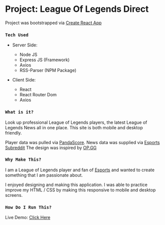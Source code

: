 # Project: League Of Legends Direct

Project was bootstrapped via [Create React App](https://github.com/facebook/create-react-app)

### `Tech Used`

- Server Side:

  - Node JS
  - Express JS (Framework)
  - Axios
  - RSS-Parser (NPM Package)

- Client Side:
  - React
  - React Router Dom
  - Axios

### `What is it?`

Look up professional League of Legends players, the latest League of Legends News all in one place. This site is both mobile and desktop friendly.

Player data was pulled via [PandaScore](https://pandascore.co/welcome).
News data was supplied via [Esports Subreddit](https://www.reddit.com/r/esports/)
The design was inspired by [OP.GG](https://na.op.gg/)

### `Why Make This?`

I am a League of Legends player and fan of [Esports](https://en.wikipedia.org/wiki/Esports) and wanted to create something that I am passionate about.

I enjoyed designing and making this application. I was able to practice improve my HTML / CSS by making this responsive to mobile and desktop screens.

### `How Do I Run This?`

Live Demo: [Click Here](https://infinite-cove-15888.herokuapp.com/)
